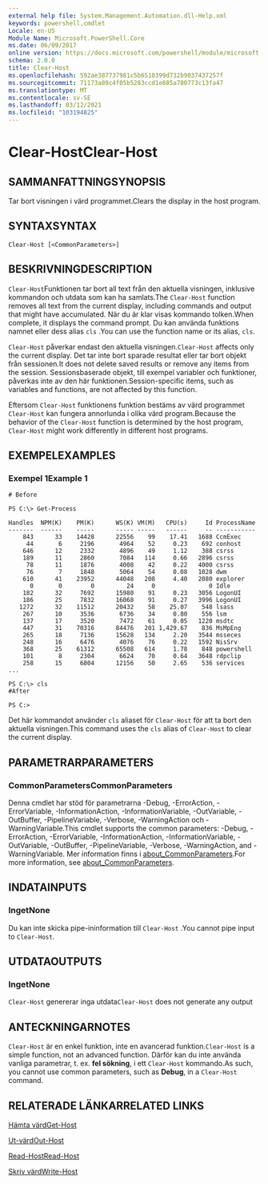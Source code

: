 ```yaml
---
external help file: System.Management.Automation.dll-Help.xml
keywords: powershell,cmdlet
Locale: en-US
Module Name: Microsoft.PowerShell.Core
ms.date: 06/09/2017
online version: https://docs.microsoft.com/powershell/module/microsoft.powershell.core/clear-host?view=powershell-7&WT.mc_id=ps-gethelp
schema: 2.0.0
title: Clear-Host
ms.openlocfilehash: 592ae387737981c5b6510399d732b9037437257f
ms.sourcegitcommit: 71173a89c4f05b5283ccd1e885a780773c13fa47
ms.translationtype: MT
ms.contentlocale: sv-SE
ms.lasthandoff: 03/12/2021
ms.locfileid: "103194825"
---
```

# <span data-ttu-id="e7153-103">Clear-Host</span><span class="sxs-lookup"><span data-stu-id="e7153-103">Clear-Host</span></span>

## <span data-ttu-id="e7153-104">SAMMANFATTNING</span><span class="sxs-lookup"><span data-stu-id="e7153-104">SYNOPSIS</span></span>

<span data-ttu-id="e7153-105">Tar bort visningen i värd programmet.</span><span class="sxs-lookup"><span data-stu-id="e7153-105">Clears the display in the host program.</span></span>

## <span data-ttu-id="e7153-106">SYNTAX</span><span class="sxs-lookup"><span data-stu-id="e7153-106">SYNTAX</span></span>

```
Clear-Host [<CommonParameters>]
```

## <span data-ttu-id="e7153-107">BESKRIVNING</span><span class="sxs-lookup"><span data-stu-id="e7153-107">DESCRIPTION</span></span>

<span data-ttu-id="e7153-108">`Clear-Host`Funktionen tar bort all text från den aktuella visningen, inklusive kommandon och utdata som kan ha samlats.</span><span class="sxs-lookup"><span data-stu-id="e7153-108">The `Clear-Host` function removes all text from the current display, including commands and output that might have accumulated.</span></span> <span data-ttu-id="e7153-109">När du är klar visas kommando tolken.</span><span class="sxs-lookup"><span data-stu-id="e7153-109">When complete, it displays the command prompt.</span></span> <span data-ttu-id="e7153-110">Du kan använda funktions namnet eller dess alias `cls` .</span><span class="sxs-lookup"><span data-stu-id="e7153-110">You can use the function name or its alias, `cls`.</span></span>

<span data-ttu-id="e7153-111">`Clear-Host` påverkar endast den aktuella visningen.</span><span class="sxs-lookup"><span data-stu-id="e7153-111">`Clear-Host` affects only the current display.</span></span> <span data-ttu-id="e7153-112">Det tar inte bort sparade resultat eller tar bort objekt från sessionen.</span><span class="sxs-lookup"><span data-stu-id="e7153-112">It does not delete saved results or remove any items from the session.</span></span> <span data-ttu-id="e7153-113">Sessionsbaserade objekt, till exempel variabler och funktioner, påverkas inte av den här funktionen.</span><span class="sxs-lookup"><span data-stu-id="e7153-113">Session-specific items, such as variables and functions, are not affected by this function.</span></span>

<span data-ttu-id="e7153-114">Eftersom `Clear-Host` funktionens funktion bestäms av värd programmet `Clear-Host` kan fungera annorlunda i olika värd program.</span><span class="sxs-lookup"><span data-stu-id="e7153-114">Because the behavior of the `Clear-Host` function is determined by the host program, `Clear-Host` might work differently in different host programs.</span></span>

## <span data-ttu-id="e7153-115">EXEMPEL</span><span class="sxs-lookup"><span data-stu-id="e7153-115">EXAMPLES</span></span>

### <span data-ttu-id="e7153-116">Exempel 1</span><span class="sxs-lookup"><span data-stu-id="e7153-116">Example 1</span></span>

```
# Before

PS C:\> Get-Process

Handles  NPM(K)    PM(K)      WS(K) VM(M)   CPU(s)     Id ProcessName
-------  ------    -----      ----- -----   ------     -- -----------
    843      33    14428      22556    99    17.41   1688 CcmExec
     44       6     2196       4964    52     0.23    692 conhost
    646      12     2332       4896    49     1.12    388 csrss
    189      11     2860       7084   114     0.66   2896 csrss
     78      11     1876       4008    42     0.22   4000 csrss
     76       7     1848       5064    54     0.08   1028 dwm
    610      41    23952      44048   208     4.40   2080 explorer
      0       0        0         24     0               0 Idle
    182      32     7692      15980    91     0.23   3056 LogonUI
    186      25     7832      16068    91     0.27   3996 LogonUI
   1272      32    11512      20432    58    25.07    548 lsass
    267      10     3536       6736    34     0.80    556 lsm
    137      17     3520       7472    61     0.05   1220 msdtc
    447      31    70316      84476   201 1,429.67    836 MsMpEng
    265      18     7136      15628   134     2.20   3544 msseces
    248      16     6476       4076    76     0.22   1592 NisSrv
    368      25    61312      65508   614     1.78    848 powershell
    101       8     2304       6624    70     0.64   3648 rdpclip
    258      15     6804      12156    50     2.65    536 services
...

PS C:\> cls
#After

PS C:>
```

<span data-ttu-id="e7153-117">Det här kommandot använder `cls` aliaset för `Clear-Host` för att ta bort den aktuella visningen.</span><span class="sxs-lookup"><span data-stu-id="e7153-117">This command uses the `cls` alias of `Clear-Host` to clear the current display.</span></span>

## <span data-ttu-id="e7153-118">PARAMETRAR</span><span class="sxs-lookup"><span data-stu-id="e7153-118">PARAMETERS</span></span>

### <span data-ttu-id="e7153-119">CommonParameters</span><span class="sxs-lookup"><span data-stu-id="e7153-119">CommonParameters</span></span>
<span data-ttu-id="e7153-120">Denna cmdlet har stöd för parametrarna -Debug, -ErrorAction, -ErrorVariable, -InformationAction, -InformationVariable, -OutVariable, -OutBuffer, -PipelineVariable, -Verbose, -WarningAction och -WarningVariable.</span><span class="sxs-lookup"><span data-stu-id="e7153-120">This cmdlet supports the common parameters: -Debug, -ErrorAction, -ErrorVariable, -InformationAction, -InformationVariable, -OutVariable, -OutBuffer, -PipelineVariable, -Verbose, -WarningAction, and -WarningVariable.</span></span> <span data-ttu-id="e7153-121">Mer information finns i [about_CommonParameters](https://go.microsoft.com/fwlink/?LinkID=113216).</span><span class="sxs-lookup"><span data-stu-id="e7153-121">For more information, see [about_CommonParameters](https://go.microsoft.com/fwlink/?LinkID=113216).</span></span>

## <span data-ttu-id="e7153-122">INDATA</span><span class="sxs-lookup"><span data-stu-id="e7153-122">INPUTS</span></span>

### <span data-ttu-id="e7153-123">Inget</span><span class="sxs-lookup"><span data-stu-id="e7153-123">None</span></span>

<span data-ttu-id="e7153-124">Du kan inte skicka pipe-ininformation till `Clear-Host` .</span><span class="sxs-lookup"><span data-stu-id="e7153-124">You cannot pipe input to `Clear-Host`.</span></span>

## <span data-ttu-id="e7153-125">UTDATA</span><span class="sxs-lookup"><span data-stu-id="e7153-125">OUTPUTS</span></span>

### <span data-ttu-id="e7153-126">Inget</span><span class="sxs-lookup"><span data-stu-id="e7153-126">None</span></span>

<span data-ttu-id="e7153-127">`Clear-Host` genererar inga utdata</span><span class="sxs-lookup"><span data-stu-id="e7153-127">`Clear-Host` does not generate any output</span></span>

## <span data-ttu-id="e7153-128">ANTECKNINGAR</span><span class="sxs-lookup"><span data-stu-id="e7153-128">NOTES</span></span>

<span data-ttu-id="e7153-129">`Clear-Host` är en enkel funktion, inte en avancerad funktion.</span><span class="sxs-lookup"><span data-stu-id="e7153-129">`Clear-Host` is a simple function, not an advanced function.</span></span> <span data-ttu-id="e7153-130">Därför kan du inte använda vanliga parametrar, t. ex. **fel sökning**, i ett `Clear-Host` kommando.</span><span class="sxs-lookup"><span data-stu-id="e7153-130">As such, you cannot use common parameters, such as **Debug**, in a `Clear-Host` command.</span></span>

## <span data-ttu-id="e7153-131">RELATERADE LÄNKAR</span><span class="sxs-lookup"><span data-stu-id="e7153-131">RELATED LINKS</span></span>

[<span data-ttu-id="e7153-132">Hämta värd</span><span class="sxs-lookup"><span data-stu-id="e7153-132">Get-Host</span></span>](../Microsoft.PowerShell.Utility/Get-Host.md)

[<span data-ttu-id="e7153-133">Ut-värd</span><span class="sxs-lookup"><span data-stu-id="e7153-133">Out-Host</span></span>](Out-Host.md)

[<span data-ttu-id="e7153-134">Read-Host</span><span class="sxs-lookup"><span data-stu-id="e7153-134">Read-Host</span></span>](../Microsoft.PowerShell.Utility/Read-Host.md)

[<span data-ttu-id="e7153-135">Skriv värd</span><span class="sxs-lookup"><span data-stu-id="e7153-135">Write-Host</span></span>](../Microsoft.PowerShell.Utility/Write-Host.md)
